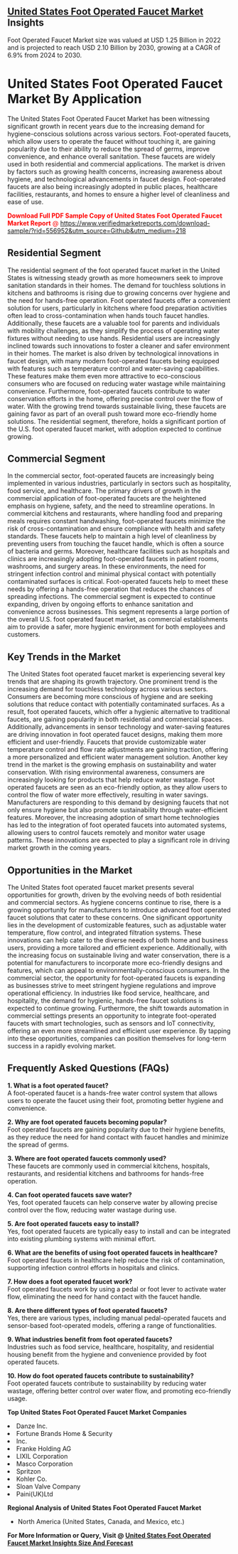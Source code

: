 <h2><a href="https://www.verifiedmarketreports.com/download-sample/?rid=556952&amp;utm_source=Github&amp;utm_medium=218" target="_blank">United States Foot Operated Faucet Market</a> Insights</h2><p>Foot Operated Faucet Market size was valued at USD 1.25 Billion in 2022 and is projected to reach USD 2.10 Billion by 2030, growing at a CAGR of 6.9% from 2024 to 2030.</p><p><div> <h1>United States Foot Operated Faucet Market By Application</h1> <p>The United States Foot Operated Faucet Market has been witnessing significant growth in recent years due to the increasing demand for hygiene-conscious solutions across various sectors. Foot-operated faucets, which allow users to operate the faucet without touching it, are gaining popularity due to their ability to reduce the spread of germs, improve convenience, and enhance overall sanitation. These faucets are widely used in both residential and commercial applications. The market is driven by factors such as growing health concerns, increasing awareness about hygiene, and technological advancements in faucet design. Foot-operated faucets are also being increasingly adopted in public places, healthcare facilities, restaurants, and homes to ensure a higher level of cleanliness and ease of use. <p><span class=""><span style="color: #ff0000;"><strong>Download Full PDF Sample Copy of United States Foot Operated Faucet Market Report</strong> @ </span><a href="https://www.verifiedmarketreports.com/download-sample/?rid=556952&amp;utm_source=Github&amp;utm_medium=218" target="_blank">https://www.verifiedmarketreports.com/download-sample/?rid=556952&amp;utm_source=Github&amp;utm_medium=218</a></span></p></p> <h2>Residential Segment</h2> <p>The residential segment of the foot operated faucet market in the United States is witnessing steady growth as more homeowners seek to improve sanitation standards in their homes. The demand for touchless solutions in kitchens and bathrooms is rising due to growing concerns over hygiene and the need for hands-free operation. Foot operated faucets offer a convenient solution for users, particularly in kitchens where food preparation activities often lead to cross-contamination when hands touch faucet handles. Additionally, these faucets are a valuable tool for parents and individuals with mobility challenges, as they simplify the process of operating water fixtures without needing to use hands. Residential users are increasingly inclined towards such innovations to foster a cleaner and safer environment in their homes. The market is also driven by technological innovations in faucet design, with many modern foot-operated faucets being equipped with features such as temperature control and water-saving capabilities. These features make them even more attractive to eco-conscious consumers who are focused on reducing water wastage while maintaining convenience. Furthermore, foot-operated faucets contribute to water conservation efforts in the home, offering precise control over the flow of water. With the growing trend towards sustainable living, these faucets are gaining favor as part of an overall push toward more eco-friendly home solutions. The residential segment, therefore, holds a significant portion of the U.S. foot operated faucet market, with adoption expected to continue growing. <h2>Commercial Segment</h2> <p>In the commercial sector, foot-operated faucets are increasingly being implemented in various industries, particularly in sectors such as hospitality, food service, and healthcare. The primary drivers of growth in the commercial application of foot-operated faucets are the heightened emphasis on hygiene, safety, and the need to streamline operations. In commercial kitchens and restaurants, where handling food and preparing meals requires constant handwashing, foot-operated faucets minimize the risk of cross-contamination and ensure compliance with health and safety standards. These faucets help to maintain a high level of cleanliness by preventing users from touching the faucet handle, which is often a source of bacteria and germs. Moreover, healthcare facilities such as hospitals and clinics are increasingly adopting foot-operated faucets in patient rooms, washrooms, and surgery areas. In these environments, the need for stringent infection control and minimal physical contact with potentially contaminated surfaces is critical. Foot-operated faucets help to meet these needs by offering a hands-free operation that reduces the chances of spreading infections. The commercial segment is expected to continue expanding, driven by ongoing efforts to enhance sanitation and convenience across businesses. This segment represents a large portion of the overall U.S. foot operated faucet market, as commercial establishments aim to provide a safer, more hygienic environment for both employees and customers. <h2>Key Trends in the Market</h2> <p>The United States foot operated faucet market is experiencing several key trends that are shaping its growth trajectory. One prominent trend is the increasing demand for touchless technology across various sectors. Consumers are becoming more conscious of hygiene and are seeking solutions that reduce contact with potentially contaminated surfaces. As a result, foot operated faucets, which offer a hygienic alternative to traditional faucets, are gaining popularity in both residential and commercial spaces. Additionally, advancements in sensor technology and water-saving features are driving innovation in foot operated faucet designs, making them more efficient and user-friendly. Faucets that provide customizable water temperature control and flow rate adjustments are gaining traction, offering a more personalized and efficient water management solution. Another key trend in the market is the growing emphasis on sustainability and water conservation. With rising environmental awareness, consumers are increasingly looking for products that help reduce water wastage. Foot operated faucets are seen as an eco-friendly option, as they allow users to control the flow of water more effectively, resulting in water savings. Manufacturers are responding to this demand by designing faucets that not only ensure hygiene but also promote sustainability through water-efficient features. Moreover, the increasing adoption of smart home technologies has led to the integration of foot operated faucets into automated systems, allowing users to control faucets remotely and monitor water usage patterns. These innovations are expected to play a significant role in driving market growth in the coming years. <h2>Opportunities in the Market</h2> <p>The United States foot operated faucet market presents several opportunities for growth, driven by the evolving needs of both residential and commercial sectors. As hygiene concerns continue to rise, there is a growing opportunity for manufacturers to introduce advanced foot operated faucet solutions that cater to these concerns. One significant opportunity lies in the development of customizable features, such as adjustable water temperature, flow control, and integrated filtration systems. These innovations can help cater to the diverse needs of both home and business users, providing a more tailored and efficient experience. Additionally, with the increasing focus on sustainable living and water conservation, there is a potential for manufacturers to incorporate more eco-friendly designs and features, which can appeal to environmentally-conscious consumers. In the commercial sector, the opportunity for foot-operated faucets is expanding as businesses strive to meet stringent hygiene regulations and improve operational efficiency. In industries like food service, healthcare, and hospitality, the demand for hygienic, hands-free faucet solutions is expected to continue growing. Furthermore, the shift towards automation in commercial settings presents an opportunity to integrate foot-operated faucets with smart technologies, such as sensors and IoT connectivity, offering an even more streamlined and efficient user experience. By tapping into these opportunities, companies can position themselves for long-term success in a rapidly evolving market. <h2>Frequently Asked Questions (FAQs)</h2> <p><strong>1. What is a foot operated faucet?</strong><br> A foot-operated faucet is a hands-free water control system that allows users to operate the faucet using their foot, promoting better hygiene and convenience.</p> <p><strong>2. Why are foot operated faucets becoming popular?</strong><br> Foot operated faucets are gaining popularity due to their hygiene benefits, as they reduce the need for hand contact with faucet handles and minimize the spread of germs.</p> <p><strong>3. Where are foot operated faucets commonly used?</strong><br> These faucets are commonly used in commercial kitchens, hospitals, restaurants, and residential kitchens and bathrooms for hands-free operation.</p> <p><strong>4. Can foot operated faucets save water?</strong><br> Yes, foot operated faucets can help conserve water by allowing precise control over the flow, reducing water wastage during use.</p> <p><strong>5. Are foot operated faucets easy to install?</strong><br> Yes, foot operated faucets are typically easy to install and can be integrated into existing plumbing systems with minimal effort.</p> <p><strong>6. What are the benefits of using foot operated faucets in healthcare?</strong><br> Foot operated faucets in healthcare help reduce the risk of contamination, supporting infection control efforts in hospitals and clinics.</p> <p><strong>7. How does a foot operated faucet work?</strong><br> Foot operated faucets work by using a pedal or foot lever to activate water flow, eliminating the need for hand contact with the faucet handle.</p> <p><strong>8. Are there different types of foot operated faucets?</strong><br> Yes, there are various types, including manual pedal-operated faucets and sensor-based foot-operated models, offering a range of functionalities.</p> <p><strong>9. What industries benefit from foot operated faucets?</strong><br> Industries such as food service, healthcare, hospitality, and residential housing benefit from the hygiene and convenience provided by foot operated faucets.</p> <p><strong>10. How do foot operated faucets contribute to sustainability?</strong><br> Foot operated faucets contribute to sustainability by reducing water wastage, offering better control over water flow, and promoting eco-friendly usage.</p> </div></p><p><strong>Top United States Foot Operated Faucet Market Companies</strong></p><div data-test-id=""><p><li>Danze Inc.</li><li> Fortune Brands Home & Security</li><li> Inc.</li><li> Franke Holding AG</li><li> LIXIL Corporation</li><li> Masco Corporation</li><li> Spritzon</li><li> Kohler Co.</li><li> Sloan Valve Company</li><li> Paini(UK)Ltd</li></p><div><strong>Regional Analysis of&nbsp;United States Foot Operated Faucet Market</strong></div><ul><li dir="ltr"><p dir="ltr">North America&nbsp;(United States, Canada, and Mexico, etc.)</p></li></ul><p><strong>For More Information or Query, Visit @&nbsp;</strong><strong><a href="https://www.verifiedmarketreports.com/product/foot-operated-faucet-market/?utm_source=Github&amp;utm_medium=218" target="_blank">United States Foot Operated Faucet Market Insights Size And Forecast</a></strong></p></div>
